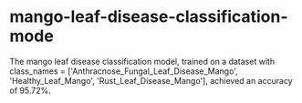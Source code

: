 # mango-leaf-disease-classification-mode
The mango leaf disease classification model, trained on a dataset with class_names = ['Anthracnose_Fungal_Leaf_Disease_Mango', 'Healthy_Leaf_Mango', 'Rust_Leaf_Disease_Mango'], achieved an accuracy of 95.72%.
